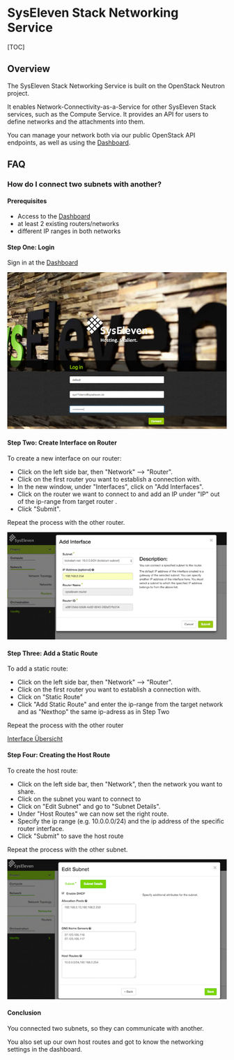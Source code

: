 # SysEleven Stack Networking Service

[TOC]

## Overview

The SysEleven Stack Networking Service is built on the OpenStack Neutron project.

It enables Network-Connectivity-as-a-Service for other SysEleven Stack services, such as the Compute Service. It provides an API for users to define networks and the attachments into them.

You can manage your network both via our public OpenStack API endpoints, as well as using the [Dashboard](https://dashboard.cloud.syseleven.net).

## FAQ

### How do I connect two subnets with another?

#### Prerequisites

* Access to the [Dashboard](https://dashboard.cloud.syseleven.net)
* at least 2 existing routers/networks
* different IP ranges in both networks

#### Step One: Login

Sign in at the  [Dashboard](https://dashboard.cloud.syseleven.net)

![SysEleven Login](../img/login_router.png)

#### Step Two: Create Interface on Router

To create a new interface on our router:
* Click on the left side bar, then "Network" --> "Router".
* Click on the first router you want to establish a connection with.
* In the new window, under "Interfaces", click on "Add Interfaces".
* Click on the router we want to connect to and add an IP under "IP" out of the ip-range from target router .
* Click "Submit".

Repeat the process with the other router.

![Interface Übersicht](../img/router-interface.png)

#### Step Three: Add a Static Route

To add a static route:
* Click on the left side bar, then "Network" --> "Router".
* Click on the first router you want to establish a connection with.
* Click on "Static Route"
* Click "Add Static Route" and enter the ip-range from the target network and as "Nexthop" the same ip-adress as in Step Two

Repeat the process with the other router

[Interface Übersicht](../img/static-route.png)

#### Step Four: Creating the Host Route

To create the host route:
* Click on the left side bar, then "Network", then the network you want to share.
* Click on the subnet you want to connect to
* Click on "Edit Subnet" and go to "Subnet Details".
* Under "Host Routes" we can now set the right route.
* Specify the ip range (e.g. 10.0.0.0/24) and the ip address of the specific router interface.
* Click "Submit" to save the host route

Repeat the process with the other subnet.

![Interface Overview](../img/hostroute.png)

#### Conclusion

You connected two subnets, so they can communicate with another.

You also set up our own host routes and got to know the networking settings in the dashboard.
